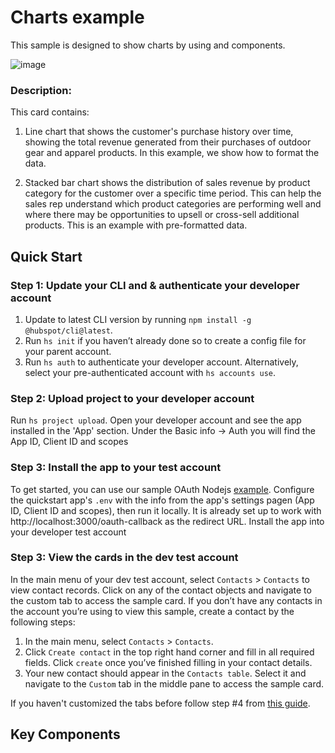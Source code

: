 # Charts example

This sample is designed to show charts by using <LineChart> and <BarChart> components.

![image](https://github.com/user-attachments/assets/c91b73fc-ec5b-41da-967e-4722998c9e3b)

### Description:

This card contains:

1. Line chart that shows the customer's purchase history over time, showing the total revenue generated from their purchases of outdoor gear and apparel products. In this example, we show how to format the data.

2. Stacked bar chart shows the distribution of sales revenue by product category for the customer over a specific time period. This can help the sales rep understand which product categories are performing well and where there may be opportunities to upsell or cross-sell additional products. This is an example with pre-formatted data.

## Quick Start

### Step 1: Update your CLI and & authenticate your developer account

1. Update to latest CLI version by running `npm install -g @hubspot/cli@latest`.
1. Run `hs init` if you haven’t already done so to create a config file for your parent account.
1. Run `hs auth` to authenticate your developer account. Alternatively, select your pre-authenticated account with `hs accounts use`.

### Step 2: Upload project to your developer account

Run `hs project upload`. Open your developer account and see the app installed in the 'App' section. Under the Basic info -> Auth you will find the App ID, Client ID and scopes

### Step 3: Install the app to your test account

To get started, you can use our sample OAuth Nodejs [example](https://github.com/hubspot/oauth-quickstart-nodejs).
Configure the quickstart app's `.env` with the info from the app's settings pagen (App ID, Client ID and scopes), then run it locally. It is already set up to work with http://localhost:3000/oauth-callback as the redirect URL. Install the app into your developer test account

### Step 3: View the cards in the dev test account

In the main menu of your dev test account, select `Contacts` > `Contacts` to view contact records. Click on any of the contact objects and navigate to the custom tab to access the sample card. If you don’t have any contacts in the account you’re using to view this sample, create a contact by the following steps:

1. In the main menu, select `Contacts` > `Contacts`.
2. Click `Create contact` in the top right hand corner and fill in all required fields. Click `create` once you’ve finished filling in your contact details.
3. Your new contact should appear in the `Contacts table`. Select it and navigate to the `Custom` tab in the middle pane to access the sample card.

If you haven't customized the tabs before follow step #4 from [this guide](https://developers.hubspot.com/docs/platform/ui-extensions-quickstart).

## Key Components
